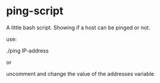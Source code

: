 ping-script
===========

A little bash script. Showing if a host can be pinged or not.

use:

./ping IP-address

or

uncomment and change the value of the addresses variable
